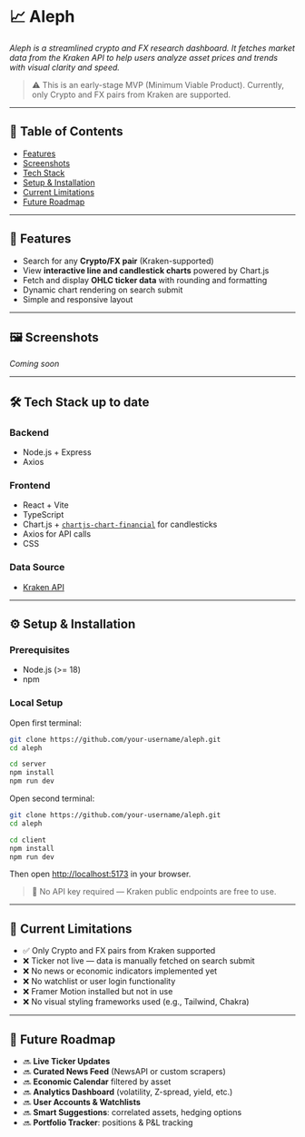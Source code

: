 # 📈 Aleph

_Aleph is a streamlined crypto and FX research dashboard. It fetches market data from the Kraken API to help users analyze asset prices and trends with visual clarity and speed._

> ⚠️ This is an early-stage MVP (Minimum Viable Product). Currently, only Crypto and FX pairs from Kraken are supported.

---

## 📑 Table of Contents

- [Features](#features)
- [Screenshots](#screenshots)
- [Tech Stack](#tech-stack)
- [Setup & Installation](#setup--installation)
- [Current Limitations](#current-limitations)
- [Future Roadmap](#future-roadmap)

---

## 🚀 Features

- Search for any **Crypto/FX pair** (Kraken-supported)
- View **interactive line and candlestick charts** powered by Chart.js
- Fetch and display **OHLC ticker data** with rounding and formatting
- Dynamic chart rendering on search submit
- Simple and responsive layout

---

## 🖼️ Screenshots

*Coming soon*

---

## 🛠️ Tech Stack up to date

### Backend
- Node.js + Express
- Axios

### Frontend
- React + Vite
- TypeScript
- Chart.js + [`chartjs-chart-financial`](https://github.com/chartjs/chartjs-chart-financial) for candlesticks
- Axios for API calls
- CSS

### Data Source
- [Kraken API](https://docs.kraken.com/rest/)

---

## ⚙️ Setup & Installation

### Prerequisites

- Node.js (>= 18)
- npm

### Local Setup

Open first terminal:
```bash
git clone https://github.com/your-username/aleph.git
cd aleph

cd server
npm install
npm run dev
```

Open second terminal:
```bash
git clone https://github.com/your-username/aleph.git
cd aleph

cd client
npm install
npm run dev
```

Then open [http://localhost:5173](http://localhost:5173) in your browser.

> 🧪 No API key required — Kraken public endpoints are free to use.

---

## 🚧 Current Limitations

- ✅ Only Crypto and FX pairs from Kraken supported
- ❌ Ticker not live — data is manually fetched on search submit
- ❌ No news or economic indicators implemented yet
- ❌ No watchlist or user login functionality
- ❌ Framer Motion installed but not in use
- ❌ No visual styling frameworks used (e.g., Tailwind, Chakra)

---

## 🧭 Future Roadmap

- 🔜 **Live Ticker Updates**
- 🔜 **Curated News Feed** (NewsAPI or custom scrapers)
- 🔜 **Economic Calendar** filtered by asset
- 🔜 **Analytics Dashboard** (volatility, Z-spread, yield, etc.)
- 🔜 **User Accounts & Watchlists**
- 🔜 **Smart Suggestions**: correlated assets, hedging options
- 🔜 **Portfolio Tracker**: positions & P&L tracking

